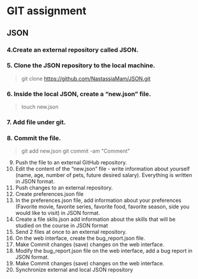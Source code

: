 # GIT assignment

## JSON

### 4.Create an external repository called JSON.
### 5. Clone the JSON repository to the local machine.
> git clone https://github.com/NastassiaMam/JSON.git
### 6. Inside the local JSON, create a “new.json” file.
> touch new.json
### 7. Add file under git.
### 8. Commit the file.
> git add new.json
> git commit -am "Comment"
  9. Push the file to an external GitHub repository.
  10. Edit the content of the “new.json” file - write information about yourself (name, age, number of pets, future desired salary). Everything is written in JSON format.
  11. Push changes to an external repository.
  12. Create preferences.json file
  13. In the preferences.json file, add information about your preferences (Favorite movie, favorite series, favorite food, favorite season, side you would like to visit) in JSON format.
  14. Create a file sklls.json add information about the skills that will be studied on the course in JSON format
  15. Send 2 files at once to an external repository.
  16. On the web interface, create the bug_report.json file.
  17. Make Commit changes (save) changes on the web interface.
  18. Modify the bug_report.json file on the web interface, add a bug report in JSON format.
  19. Make Commit changes (save) changes on the web interface.
  20. Synchronize external and local JSON repository
